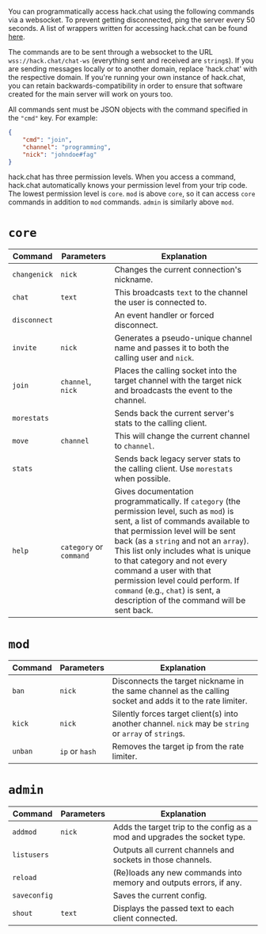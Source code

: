 You can programmatically access hack.chat using the following commands via a websocket. To prevent getting disconnected, ping the server every 50 seconds. A list of wrappers written for accessing hack.chat can be found [here](https://github.com/hack-chat/3rd-party-software-list#libraries).

The commands are to be sent through a websocket to the URL `wss://hack.chat/chat-ws` (everything sent and received are `string`s). If you are sending messages locally or to another domain, replace 'hack.chat' with the respective domain. If you're running your own instance of hack.chat, you can retain backwards-compatibility in order to ensure that software created for the main server will work on yours too.

All commands sent must be JSON objects with the command specified in the `"cmd"` key. For example:
```json
{
    "cmd": "join",
    "channel": "programming",
    "nick": "johndoe#fag"
}
```

hack.chat has three permission levels. When you access a command, hack.chat automatically knows your permission level from your trip code. The lowest permission level is `core`. `mod` is above `core`, so it can access `core` commands in addition to `mod` commands. `admin` is similarly above `mod`.

# `core`

|Command|Parameters|Explanation|
|-------|----------|-----------|
|`changenick`|`nick`|Changes the current connection's nickname.|
|`chat`|`text`|This broadcasts `text` to the channel the user is connected to.|
|`disconnect`||An event handler or forced disconnect.|
|`invite`|`nick`|Generates a pseudo-unique channel name and passes it to both the calling user and `nick`.|
|`join`|`channel`, `nick`|Places the calling socket into the target channel with the target nick and broadcasts the event to the channel.|
|`morestats`||Sends back the current server's stats to the calling client.|
|`move`|`channel`|This will change the current channel to `channel`.|
|`stats`||Sends back legacy server stats to the calling client. Use `morestats` when possible.|
|`help`|`category` or `command`|Gives documentation programmatically. If `category` (the permission level, such as `mod`) is sent, a list of commands available to that permission level will be sent back (as a `string` and not an `array`). This list only includes what is unique to that category and not every command a user with that permission level could perform. If `command` (e.g., `chat`) is sent, a description of the command will be sent back.|

# `mod`

|Command|Parameters|Explanation|
|-------|----------|-----------|
|`ban`|`nick`|Disconnects the target nickname in the same channel as the calling socket and adds it to the rate limiter.|
|`kick`|`nick`|Silently forces target client(s) into another channel. `nick` may be `string` or `array` of `string`s.|
|`unban`|`ip` or `hash`|Removes the target ip from the rate limiter.|

# `admin`

|Command|Parameters|Explanation|
|-------|----------|-----------|
|`addmod`|`nick`|Adds the target trip to the config as a mod and upgrades the socket type.|
|`listusers`||Outputs all current channels and sockets in those channels.|
|`reload`||(Re)loads any new commands into memory and outputs errors, if any.|
|`saveconfig`||Saves the current config.|
|`shout`|`text`|Displays the passed text to each client connected.|